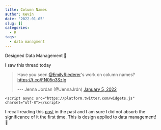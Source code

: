 ```yaml
---
title: Column Names
author: Kevin
date: '2022-01-05'
slug: []
categories:
  - R
tags:
  - data managment
---
```


Designed Data Management 🧐

I saw this thread today

<blockquote class="twitter-tweet">

<p lang="en" dir="ltr">

Have you seen <a href="https://twitter.com/EmilyRiederer?ref_src=twsrc%5Etfw">@EmilyRiederer</a>'s work on column names? <a href="https://t.co/FN05q3SzIg">https://t.co/FN05q3SzIg</a>

</p>

--- Jenna Jordan (@JennaJrdn) <a href="https://twitter.com/JennaJrdn/status/1478783757033345031?ref_src=twsrc%5Etfw">January 5, 2022</a>

</blockquote>

```{=html}
<script async src="https://platform.twitter.com/widgets.js" charset="utf-8"></script>
```
I recall reading this [post](https://www.emilyriederer.com/post/column-name-contracts/?s=09) in the past and I am sure I did not absorb the significance of it the first time. This is design applied to data management! 🤘
